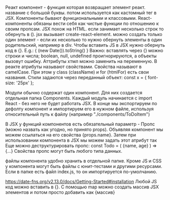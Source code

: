 <!-- lessons -->
Реакт компонент - функция которая возвращает элемент реакт. название с большой буквы. потом используется как кастомный тег в JSX. Компоненты бывают функциональными и классовыми. React-компоненты обязаны вести себя как чистые функции по отношению к своим пропсам.
JSX похож на HTML. если занимает несколько строк то обернуть в (). jsx вызывает create-react-element. можно создать только один элемент - если их несколько то нужно обернуть элементы в один родительский, например в div.
Чтобы вставить JS в JSX нужно обернуть код в {}. E.g.:
<span>{ (new Date()).toString() }</span> 
Важно: вставлять через {} можно строки и числа; boolean, null, undefined проигнорируются, а объекты вызовут ошибку.
Аттрибуты хтмл можно заменить на переменную. В реакте атрибуты называют свойствами. Свойства называют в camelCase. При этом у class (className) и for (htmlFor) есть свои названия. Стили задаются через переданный объект:
const x = { font-size: '25px' }; <span style = {x}>
<!-- modules -->
Модули обычно содержат один компонент. Для них создается отдельная папка Components. Каждый модуль начинается с import React - без него не будет работать JSX. В конце мы экспортируем по дефолту компонент и импортируем его в нужном файле, используя относительный путь к файлу (например "./components/ToDoItem")
<!-- props -->
В JSX у функций компонентов есть обязательный параметр - Пропс (можно назвать как угодно, но принято props). Объявляя  компонент мы можем ссылаться на его свойства {props.name}. Затем при использовании компонента в JSX мы можем задать этот атрибут так <Todo name = "something" />
Еще можно деструктурировать пропс: const Todo = ( {name, age} ) => {...} Свойства пропс могут быть любого типа данных.
<!-- project organisation -->
файлы компонента удобно хранить в отдельной папке. Кроме JS и CSS у компонента могут быть файлы с юнит-тестами и другими ресурсами. Если в папке есть файл index.js, то он импортируется по-умолчанию.
<!-- todo app for KATA -->
https://date-fns.org/v2.13.0/docs/Getting-Started#installation
Любой JS код можно вставить в {}. С помощью map можно создать массив JSX элементов и потом просто добавить как {массив}